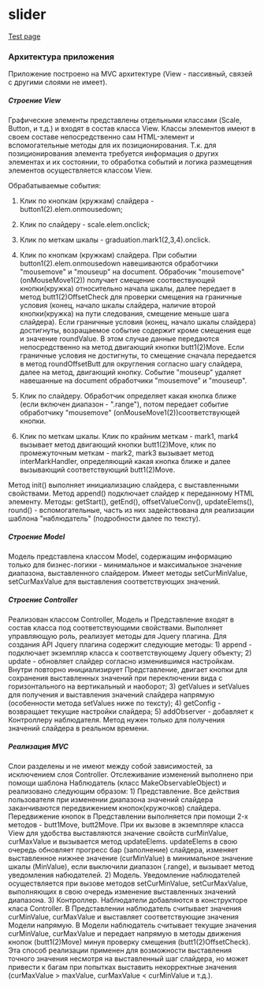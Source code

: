 # slider
<a href = "https://nirall.github.io/slider/dist/test">Test page</a> 

<h3>Архитектура приложения</h3>

Приложение построено на MVC архитектуре (View - пассивный, связей с другими слоями не имеет).

<h5>Строение View</h5>
Графические элементы представлены отдельными классами (Scale, Button, и т.д.) и входят в состав класса View. Классы элементов имеют в своем составе непосредственно сам HTML-элемент и вспомогательные методы для их позиционирования. Т.к. для позиционирования элемента требуется информация о других элементах и их состоянии, то обработка событий и логика размещения элементов осуществляется классом View.

Обрабатываемые события:
1) Клик по кнопкам (кружкам) слайдера - button1(2).elem.onmousedown;
2) Клик по слайдеру - scale.elem.onclick;
3) Клик по меткам шкалы - graduation.mark1(2,3,4).onclick.

1) Клик по кнопкам (кружкам) слайдера.
При событии button1(2).elem.onmousedown навешиваются обработчики "mousemove" и "mouseup" на document.
Обрабочик "mousemove" (onMouseMove1(2)) получает смещение соотвествующей кнопки(кружка) относительно начала шкалы, далее передает в метод butt1(2)OffsetCheck для проверки смещения на граничные условия (конец, начало шкалы слайдера, наличие второй кнопки(кружка) на пути следования, смещение меньше шага слайдера). Если граничные условия (конец, начало шкалы слайдера) достигнуты, возращаемое событие содержит кроме смещения еще и значение roundValue. В этом случае данные передаются непосредственно на метод двигающий кнопки butt1(2)Move. Если граничные условия не достигнуты, то смещение сначала передается в метод roundOffsetButt для округления согласно шагу слайдера, далее на метод, двигающий кнопку.
Событие "mouseup" удаляет навешанные на document обработчики "mousemove" и "mouseup".

2) Клик по слайдеру.
Обработчик определяет какая кнопка ближе (если включен диапазон - ".range"), потом передает событие обработчику "mousemove" (onMouseMove1(2))соответствующей кнопки.

3) Клик по меткам шкалы.
Клик по крайним меткам - mark1, mark4 вызывает метод двигающий кнопки butt1(2)Move, клик по промежуточным меткам - mark2, mark3 вызывает метод interMarkHandler, определяющий какая кнопка ближе и далее вызывающий соответствующий butt1(2)Move.

Метод init() выполняет инициализацию слайдера, с выставленными свойствами. Метод append() подключает слайдер к переданному HTML элементу.
Методы: getStart(), getEnd(), offsetValueConv(), updateElems(), round() - вспомогательные, часть из них задействована для реализации шаблона "наблюдатель" (подробности далее по тексту).

<h5>Строение Model</h5>
Модель представлена классом Model, содержащим информацию только для бизнес-логики - минимальное и максимальное значение диапазона, выставленного слайдером. Имеет методы setCurMinValue, setCurMaxValue для выставления соответствующих значений.

<h5>Строение Controller</h5>
Реализован классом Controller, Модель и Представление входят в состав класса под соответствующими свойствами.
Выполняет управляющую роль, реализует методы для Jquery плагина.
Для создания API Jquery плагина содержит следующие методы:
1) append - подключает экземпляр класса к соответствующему Jquery объекту;
2) update - обновляет слайдер согласно изменившимся настройкам. Внутри повторно инициализирует Представление, двигает кнопки для сохранения выставленных значений при переключении вида с горизонтального на вертикальный и наоборот;
3) getValues и setValues для получения и выставления значений слайдера напрямую (особенности метода setValues ниже по тексту);
4) getConfig - возвращает текущие настройки слайдера;
5) addObserver - добавляет к Контроллеру наблюдателя. Метод нужен только для получения значений слайдера в реальном времени.

<h5>Реализация MVC</h5>
Слои разделены и не имеют между собой зависимостей, за исключением слоя Controller. Отслеживание изменений выполнено при помощи шаблона Наблюдатель (класс MakeObservableObject) и реализовано следующим образом:
1) Представление. Все действия пользователя при изменении диапазона значений слайдера заканчиваются передвижением кнопок(кружочков) слайдера. Передвижение кнопок в Представлении выполняется при помощи 2-х методов - butt1Move, butt2Move. При их вызове в экземпляре класса View для удобства выставляются значение свойств curMinValue, curMaxValue и вызывается метод updateElems. updateElems в свою очередь обновляет прогресс бар (заполнение) слайдера, изменяет выставленное нижнее значение (curMinValue) в минимальное значение шкалы (MinValue), если выключили диапазон (.range),  и вызывает метод уведомления набюдателей.
2) Модель. Уведомление наблюдателей осуществляется при вызове методов setCurMinValue, setCurMaxValue, выполняющих в свою очередь изменение выставленных значений диапазона.
3) Контроллер. Наблюдатели добавляются в конструкторе класа Controller. В Представлении наблюдатель считывает значения curMinValue, curMaxValue и выставляет соответствующие значения Модели напрямую. В Модели наблюдатель считывает текущие значения curMinValue, curMaxValue и передает напрямую в методы движения кнопок (butt1(2)Move) минуя проверку смещения (butt1(2)OffsetCheck). Эта способ реализации применен для возможности выставления точного значения несмотря на выставленный шаг слайдера, но может привести к багам при попытках выставить некорректные значения (curMaxValue > maxValue, curMaxValue < curMinValue и т.д.).